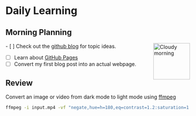 # Daily Learning
## Morning Planning
<img alt="Cloudy morning" src="https://octodex.github.com/images/cloud.jpg" width="100" align="right">- [ ] Check out the [github blog](https://github.blog/) for topic ideas.
- [ ] Learn about [GitHub Pages](https://skills.github.com/#first-day-on-github)
- [ ] Convert my first blog post into an actual webpage.

## Review
Convert an image or video from dark mode to light mode using [ffmpeg](https://www.ffmpeg.org)

```bash
ffmpeg -i input.mp4 -vf "negate,hue=h=180,eq=contrast=1.2:saturation=1.1" output.mp4
```
